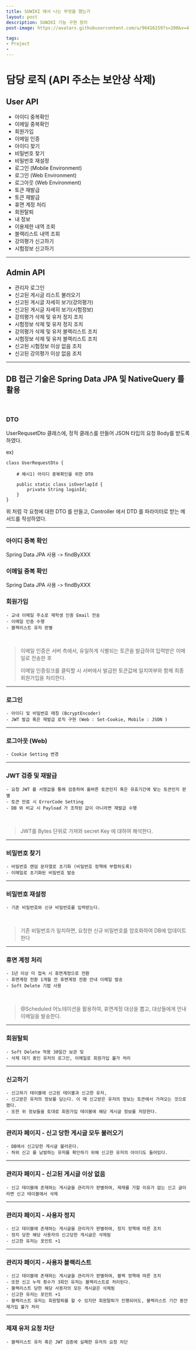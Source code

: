 ```yaml
---
title: SUWIKI 에서 나는 무엇을 했는가
layout: post
description: SUWIKI 기능 구현 정리
post-image: https://avatars.githubusercontent.com/u/96416159?s=200&v=4

tags:
- Project
- 
---
```


# 담당 로직 (API 주소는 보안상 삭제)

## User API

- 아이디 중복확인
- 이메일 중복확인
- 회원가입
-  이메일 인증
-  아이디 찾기
-  비밀번호 찾기
-  비밀번호 재설정
-  로그인 (Mobile Environment)
-  로그인 (Web Environment)
-  로그아웃 (Web Environment)
-  토큰 재발급
-  토큰 재발급
-  휴면 계정 처리
-  회원탈퇴
-  내 정보
-  이용제한 내역 조회
-  블랙리스트 내역 조회
-  강의평가 신고하기
-  시험정보 신고하기


---

## Admin API

-  관리자 로그인
-  신고된 게시글 리스트 불러오기
-  신고된 게시글 자세히 보기(강의평가)
-  신고된 게시글 자세히 보기(시험정보)
-  강의평가 삭제 및 유저 정지 조치
-  시험정보 삭제 및 유저 정지 조치
-  강의평가 삭제 및 유저 블랙리스트 조치
-  시험정보 삭제 및 유저 블랙리스트 조치
-  신고된 시험정보 이상 없음 조치
-  신고된 강의평가 이상 없음 조치


---

## DB 접근 기술은 Spring Data JPA 및 NativeQuery 를 활용

<br>

### DTO
UserRequsetDto 클래스에, 정적 클래스를 만들어 JSON 타입의 요청 Body를 받도록 하였다.

ex)
    
    class UserRequestDto {
        
        # 예시1) 아이디 중복확인을 위한 DTO

        public static class isOverlapId {
            private String loginId;
        }
    }

위 처럼 각 요청에 대한 DTO 를 만들고, Controller 에서 DTD 를 파라미터로 받는 메서드를 작성하였다.

---

### 아이디 중복 확인
Spring Data JPA 사용 -> findByXXX

### 이메일 중복 확인
Spring Data JPA 사용 -> findByXXX

### 회원가입
    - 교내 이메일 주소로 재학생 인증 Email 전송
    - 이메일 인증 수행
    - 블랙리스트 유저 판별

<br>

> 이메일 인증은 서버 측에서, 유일하게 식별되는 토큰을 발급하여 입력받은 이메일로 전송한 후
> 
> 이메일 인증링크를 클릭할 시 서버에서 발급한 토큰값에 일치여부와 함께 최종 회원가입을 처리한다.

---
    
### 로그인
    - 아이디 및 비밀번호 매칭 (BcryptEncoder)
    - JWT 발급 혹은 재발급 로직 구현 (Web : Set-Cookie, Mobile : JSON )

---

### 로그아웃 (Web)
    - Cookie Setting 변경

---

### JWT 검증 및 재발급
    - 요청 JWT 를 서명값을 통해 검증하여 옳바른 토큰인지 혹은 유효기간에 맞는 토큰인지 판별
    - 토큰 만료 시 ErrorCode Setting
    - DB 와 비교 시 Payload 가 조작된 값이 아니라면 재발급 수행 
<br>

> JWT를 Bytes 단위로 가져와 secret Key 에 대하여 해석한다.

---

### 비밀번호 찾기
    - 비밀번호 랜덤 문자열로 초기화 (비밀번호 정책에 부합하도록)
    - 이메일로 초기화된 비밀번호 발송

---

### 비밀번호 재설정
    - 기존 비밀번호와 신규 비밀번호를 입력받는다.

<br>

> 기존 비밀번호가 일치하면, 요청한 신규 비밀번호를 암호화하여 DB에 업데이트한다

---

### 휴면 계정 처리
    - 1년 이상 미 접속 시 휴면계정으로 전환
    - 휴면계정 전환 1개월 전 휴면계정 전환 안내 이메일 발송
    - Soft Delete 기법 사용

<br>

> @Scheduled 어노테이션을 활용하여, 휴면계정 대상을 뽑고, 대상들에게 안내 이메일을 발송한다.

---

### 회원탈퇴
    - Soft Delete 적용 30일간 보관 및 
    - 삭제 대기 중인 유저의 로그인, 이메일로 회원가입 불가 처리

---

### 신고하기
    - 신고하기 테이블에 신고된 테이블과 신고한 유저, 
    - 신고받은 유저의 정보를 담는다. 이 때 신고받은 유저의 정보는 토큰에서 가져오는 것으로 했다.
    - 또한 위 정보들을 토대로 회원가입 테이블에 해당 게시글 정보를 저장한다.

---

### 관리자 페이지 - 신고 당한 게시글 모두 불러오기
    - DB에서 신고당한 게시글 불러온다.
    - 허위 신고 를 남발하는 유저를 확인하기 위해 신고한 유저의 아이디도 들어있다.

---

### 관리자 페이지 - 신고된 게시글 이상 없음
    - 신고 테이블에 존재하는 게시글을 관리자가 판별하여, 제재를 가할 이유가 없는 신고 글이라면 신고 테이블에서 삭제

---

### 관리자 페이지 - 사용자 정지
    - 신고 테이블에 존재하는 게시글을 관리자가 판별하여, 정지 정책에 따른 조치
    - 정지 당한 해당 사용자의 신고당한 게시글은 삭제됨
    - 신고한 유저는 포인트 +1

---

### 관리자 페이지 - 사용자 블랙리스트
    - 신고 테이블에 존재하는 게시글을 관리자가 판별하여, 블랙 정책에 따른 조치
    - 또한 신고 누적 횟수가 3회인 유저는 블랙리스트로 처리된다.
    - 블랙리스트 당한 해당 사용자의 모든 게시글은 삭제됨
    - 신고한 유저는 포인트 +1
    - 블랙리스트 유저는 회원탈퇴를 할 수 있지만 회원탈퇴가 진행되어도, 블랙리스트 기간 동안 재가입 불가 처리

---

### 제재 유저 요청 차단
    - 블랙리스트 유저 혹은 JWT 검증에 실패한 유저의 요청 차단